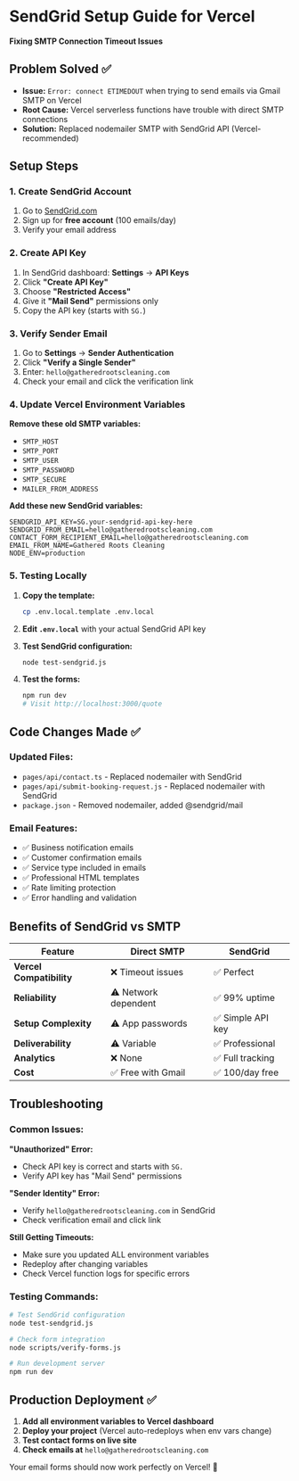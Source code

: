 # SendGrid Setup Guide for Vercel
**Fixing SMTP Connection Timeout Issues**

## Problem Solved ✅
- **Issue:** `Error: connect ETIMEDOUT` when trying to send emails via Gmail SMTP on Vercel
- **Root Cause:** Vercel serverless functions have trouble with direct SMTP connections
- **Solution:** Replaced nodemailer SMTP with SendGrid API (Vercel-recommended)

## Setup Steps

### 1. Create SendGrid Account
1. Go to [SendGrid.com](https://sendgrid.com)
2. Sign up for **free account** (100 emails/day)
3. Verify your email address

### 2. Create API Key
1. In SendGrid dashboard: **Settings** → **API Keys**
2. Click **"Create API Key"**
3. Choose **"Restricted Access"**
4. Give it **"Mail Send"** permissions only
5. Copy the API key (starts with `SG.`)

### 3. Verify Sender Email
1. Go to **Settings** → **Sender Authentication**
2. Click **"Verify a Single Sender"**
3. Enter: `hello@gatheredrootscleaning.com`
4. Check your email and click the verification link

### 4. Update Vercel Environment Variables

**Remove these old SMTP variables:**
- `SMTP_HOST`
- `SMTP_PORT`
- `SMTP_USER`
- `SMTP_PASSWORD`
- `SMTP_SECURE`
- `MAILER_FROM_ADDRESS`

**Add these new SendGrid variables:**
```env
SENDGRID_API_KEY=SG.your-sendgrid-api-key-here
SENDGRID_FROM_EMAIL=hello@gatheredrootscleaning.com
CONTACT_FORM_RECIPIENT_EMAIL=hello@gatheredrootscleaning.com
EMAIL_FROM_NAME=Gathered Roots Cleaning
NODE_ENV=production
```

### 5. Testing Locally

1. **Copy the template:**
   ```bash
   cp .env.local.template .env.local
   ```

2. **Edit `.env.local`** with your actual SendGrid API key

3. **Test SendGrid configuration:**
   ```bash
   node test-sendgrid.js
   ```

4. **Test the forms:**
   ```bash
   npm run dev
   # Visit http://localhost:3000/quote
   ```

## Code Changes Made ✅

### Updated Files:
- `pages/api/contact.ts` - Replaced nodemailer with SendGrid
- `pages/api/submit-booking-request.js` - Replaced nodemailer with SendGrid
- `package.json` - Removed nodemailer, added @sendgrid/mail

### Email Features:
- ✅ Business notification emails
- ✅ Customer confirmation emails  
- ✅ Service type included in emails
- ✅ Professional HTML templates
- ✅ Rate limiting protection
- ✅ Error handling and validation

## Benefits of SendGrid vs SMTP

| Feature | Direct SMTP | SendGrid |
|---------|-------------|----------|
| **Vercel Compatibility** | ❌ Timeout issues | ✅ Perfect |
| **Reliability** | ⚠️ Network dependent | ✅ 99% uptime |
| **Setup Complexity** | ⚠️ App passwords | ✅ Simple API key |
| **Deliverability** | ⚠️ Variable | ✅ Professional |
| **Analytics** | ❌ None | ✅ Full tracking |
| **Cost** | ✅ Free with Gmail | ✅ 100/day free |

## Troubleshooting

### Common Issues:

**"Unauthorized" Error:**
- Check API key is correct and starts with `SG.`
- Verify API key has "Mail Send" permissions

**"Sender Identity" Error:**
- Verify `hello@gatheredrootscleaning.com` in SendGrid
- Check verification email and click link

**Still Getting Timeouts:**
- Make sure you updated ALL environment variables
- Redeploy after changing variables
- Check Vercel function logs for specific errors

### Testing Commands:
```bash
# Test SendGrid configuration
node test-sendgrid.js

# Check form integration
node scripts/verify-forms.js

# Run development server
npm run dev
```

## Production Deployment ✅

1. **Add all environment variables to Vercel dashboard**
2. **Deploy your project** (Vercel auto-redeploys when env vars change)
3. **Test contact forms on live site**
4. **Check emails at** `hello@gatheredrootscleaning.com`

Your email forms should now work perfectly on Vercel! 🎉 